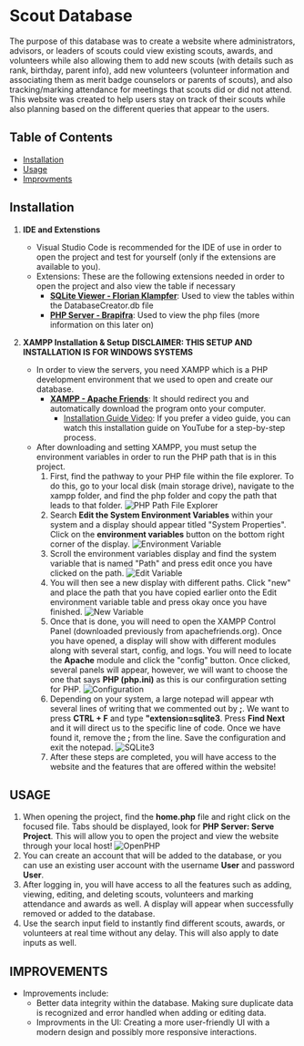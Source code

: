 # Scout Database

The purpose of this database was to create a website where administrators, advisors, or leaders of scouts could view existing scouts, awards, and volunteers while also allowing them to add new scouts (with details such as rank, birthday, parent info), add new volunteers (volunteer information and associating them as merit badge counselors or parents of scouts), and also tracking/marking attendance for meetings that scouts did or did not attend. This website was created to help users stay on track of their scouts while also planning based on the different queries that appear to the users.

## Table of Contents
- [Installation](#installation)
- [Usage](#usage)
- [Improvments](#improvements)

## Installation

1. **IDE and Extenstions**
    - Visual Studio Code is recommended for the IDE of use in order to open the project and test for yourself (only if the extensions are available to you).
    - Extensions: These are the following extensions needed in order to open the project and also view the table if necessary
        - **[SQLite Viewer - Florian Klampfer](https://marketplace.visualstudio.com/items?itemName=qwtel.sqlite-viewer)**: Used to view the tables within the DatabaseCreator.db file 
        - **[PHP Server - Brapifra](https://marketplace.visualstudio.com/items?itemName=brapifra.phpserver)**: Used to view the php files (more information on this later on)

2. **XAMPP Installation & Setup**
**DISCLAIMER: THIS SETUP AND INSTALLATION IS FOR WINDOWS SYSTEMS**
    - In order to view the servers, you need XAMPP which is a PHP development environment that we used to open and create our database.
        - **[XAMPP - Apache Friends](https://www.apachefriends.org/)**: It should redirect you and automatically download the program onto your computer. 
            - [Installation Guide Video](https://www.youtube.com/watch?v=VCHXCusltqI&ab_channel=GeekyScript): If you prefer a video guide, you can watch this installation guide on YouTube for a step-by-step process.
    - After downloading and setting XAMPP, you must setup the environment variables in order to run the PHP path that is in this project. 
        1. First, find the pathway to your PHP file within the file explorer. To do this, go to your local disk (main storage drive), navigate to the xampp folder, and find the php folder and copy the path that leads to that folder.
        ![PHP Path File Explorer](screenshots/path.png)
        2. Search **Edit the System Environment Variables** within your system and a display should appear titled "System Properties". Click on the **environment variables** button on the bottom right corner of the display.
        ![Environment Variable](screenshots/variable.png)
        3. Scroll the environment variables display and find the system variable that is named "Path" and press edit once you have clicked on the path. 
        ![Edit Variable](screenshots/Edit.png)
        4. You will then see a new display with different paths. Click "new" and place the path that you have copied earlier onto the Edit environment variable table and press okay once you have finished.
        ![New Variable](screenshots/new.png)
        5. Once that is done, you will need to open the XAMPP Control Panel (downloaded previously from apachefriends.org). Once you have opened, a display will show with different modules along with several start, config, and logs. You will need to locate the **Apache** module and click the "config" button. Once clicked, several panels will appear, however, we will want to choose the one that says **PHP (php.ini)** as this is our confirguration setting for PHP. 
        ![Configuration](screenshots/config.png)
        6. Depending on your system, a large notepad will appear wth several lines of writing that we commented out by **;**. We want to press **CTRL + F** and type **"extension=sqlite3**. Press **Find Next** and it will direct us to the specific line of code. Once we have found it, remove the **;** from the line. Save the configuration and exit the notepad.
        ![SQLite3](screenshots/sqlite.png)
        7. After these steps are completed, you will have access to the website and the features that are offered within the website!

## USAGE
1. When opening the project, find the **home.php** file and right click on the focused file. Tabs should be displayed, look for **PHP Server: Serve Project**. This will allow you to open the project and view the website through your local host!
![OpenPHP](screenshots/home.png)
2. You can create an account that will be added to the database, or you can use an existing user account with the username **User** and password **User**. 
3. After logging in, you will have access to all the features such as adding, viewing, editing, and deleting scouts, volunteers and marking attendance and awards as well. A display will appear when successfully removed or added to the database.
4. Use the search input field to instantly find different scouts, awards, or volunteers at real time without any delay. This will also apply to date inputs as well.

## IMPROVEMENTS
- Improvements include:
    - Better data integrity within the database. Making sure duplicate data is recognized and error handled when adding or editing data.
    - Improvments in the UI: Creating a more user-friendly UI with a modern design and possibly more responsive interactions.
